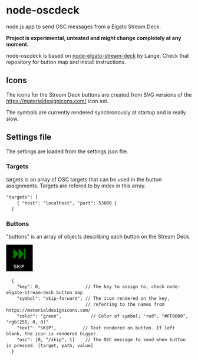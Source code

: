 # node-oscdeck
node.js app to send OSC messages from a Elgato Stream Deck.

**Project is experimental, untested and might change completely at any moment.**

node-oscdeck is based on [node-elgato-stream-deck](https://github.com/Lange/node-elgato-stream-deck) by Lange. 
Check that repository for button map and install instructions.

## Icons
The icons for the Stream Deck buttons are created from SVG versions of the https://materialdesignicons.com/ icon set.

The symbols are currently rendered synchronously at startup and is really slow.

## Settings file
The settings are loaded from the settings.json file.

### Targets
targets is an array of OSC targets that can be used in the button assignments. Targets are refered to by index in this array.
```
"targets": [
    { "host": "localhost", "port": 53000 }
  ]
```

### Buttons
"buttons" is an array of objects describing each button on the Stream Deck.

![](examples/skip.png)


```
  {
    "key": 0,                 // The key to assign to, check node-elgato-stream-deck button map
    "symbol": "skip-forward", // The icon rendered on the key, 
                              // referring to the names from https://materialdesignicons.com/
    "color": "green",           // Color of symbol; "red", "#FF0000", "rgb(255, 0, 0)" 
    "text": "SKIP",          // Text rendered on button. If left blank, the icon is rendered bigger.
    "osc": [0, "/skip", 1]    // The OSC message to send when button is pressed. [target, path, value]
  }
```
